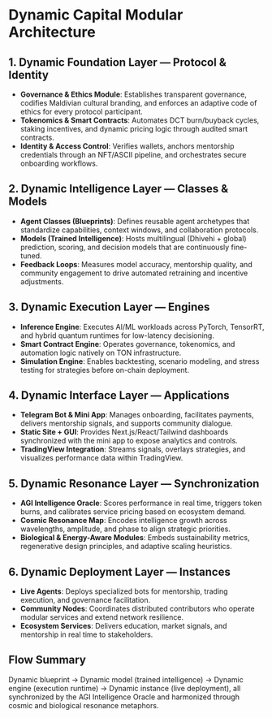 # Dynamic Capital Modular Architecture

## 1. Dynamic Foundation Layer — Protocol & Identity

- **Governance & Ethics Module**: Establishes transparent governance, codifies
  Maldivian cultural branding, and enforces an adaptive code of ethics for every
  protocol participant.
- **Tokenomics & Smart Contracts**: Automates DCT burn/buyback cycles, staking
  incentives, and dynamic pricing logic through audited smart contracts.
- **Identity & Access Control**: Verifies wallets, anchors mentorship
  credentials through an NFT/ASCII pipeline, and orchestrates secure onboarding
  workflows.

## 2. Dynamic Intelligence Layer — Classes & Models

- **Agent Classes (Blueprints)**: Defines reusable agent archetypes that
  standardize capabilities, context windows, and collaboration protocols.
- **Models (Trained Intelligence)**: Hosts multilingual (Dhivehi + global)
  prediction, scoring, and decision models that are continuously fine-tuned.
- **Feedback Loops**: Measures model accuracy, mentorship quality, and community
  engagement to drive automated retraining and incentive adjustments.

## 3. Dynamic Execution Layer — Engines

- **Inference Engine**: Executes AI/ML workloads across PyTorch, TensorRT, and
  hybrid quantum runtimes for low-latency decisioning.
- **Smart Contract Engine**: Operates governance, tokenomics, and automation
  logic natively on TON infrastructure.
- **Simulation Engine**: Enables backtesting, scenario modeling, and stress
  testing for strategies before on-chain deployment.

## 4. Dynamic Interface Layer — Applications

- **Telegram Bot & Mini App**: Manages onboarding, facilitates payments,
  delivers mentorship signals, and supports community dialogue.
- **Static Site + GUI**: Provides Next.js/React/Tailwind dashboards synchronized
  with the mini app to expose analytics and controls.
- **TradingView Integration**: Streams signals, overlays strategies, and
  visualizes performance data within TradingView.

## 5. Dynamic Resonance Layer — Synchronization

- **AGI Intelligence Oracle**: Scores performance in real time, triggers token
  burns, and calibrates service pricing based on ecosystem demand.
- **Cosmic Resonance Map**: Encodes intelligence growth across wavelengths,
  amplitude, and phase to align strategic priorities.
- **Biological & Energy-Aware Modules**: Embeds sustainability metrics,
  regenerative design principles, and adaptive scaling heuristics.

## 6. Dynamic Deployment Layer — Instances

- **Live Agents**: Deploys specialized bots for mentorship, trading execution,
  and governance facilitation.
- **Community Nodes**: Coordinates distributed contributors who operate modular
  services and extend network resilience.
- **Ecosystem Services**: Delivers education, market signals, and mentorship in
  real time to stakeholders.

## Flow Summary

Dynamic blueprint → Dynamic model (trained intelligence) → Dynamic engine
(execution runtime) → Dynamic instance (live deployment), all synchronized by
the AGI Intelligence Oracle and harmonized through cosmic and biological
resonance metaphors.
